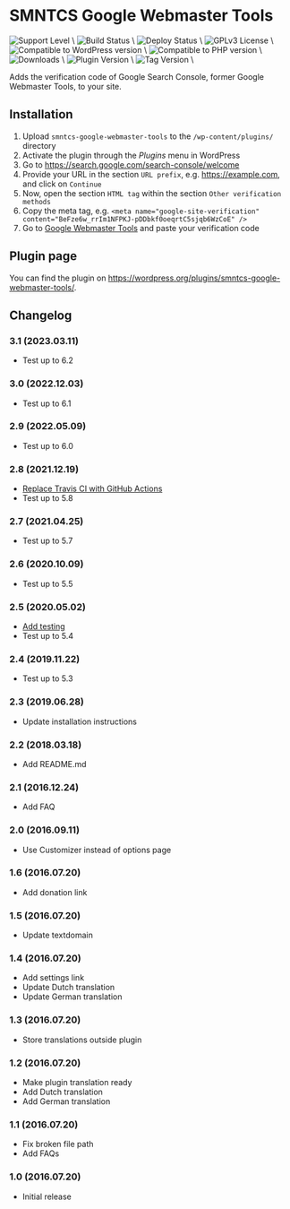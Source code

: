# SMNTCS Google Webmaster Tools

![Support Level](https://img.shields.io/badge/support-active-green.svg) \\
![Build Status](https://github.com/nielslange/smntcs-google-webmaster-tools/actions/workflows/test.yml/badge.svg) \\
![Deploy Status](https://github.com/nielslange/smntcs-google-webmaster-tools/actions/workflows/deploy.yml/badge.svg) \\
![GPLv3 License](https://img.shields.io/github/license/nielslange/smntcs-google-webmaster-tools.svg) \\
![Compatible to WordPress version](https://plugintests.com/plugins/smntcs-google-webmaster-tools/wp-badge.svg) \\
![Compatible to PHP version](https://plugintests.com/plugins/smntcs-google-webmaster-tools/php-badge.svg) \\
![Downloads](https://img.shields.io/wordpress/plugin/dt/smntcs-google-webmaster-tools.svg) \\
![Plugin Version](https://img.shields.io/wordpress/plugin/v/smntcs-google-webmaster-tools.svg) \\
![Tag Version](https://img.shields.io/github/tag/nielslange/smntcs-google-webmaster-tools.svg) \\

Adds the verification code of Google Search Console, former Google Webmaster Tools, to your site.

## Installation

1. Upload `smntcs-google-webmaster-tools` to the `/wp-content/plugins/` directory
2. Activate the plugin through the _Plugins_ menu in WordPress
3. Go to https://search.google.com/search-console/welcome
4. Provide your URL in the section `URL prefix`, e.g. https://example.com, and click on `Continue`
5. Now, open the section `HTML tag` within the section `Other verification methods`
6. Copy the meta tag, e.g. `<meta name="google-site-verification" content="BeFze6w_rrIm1NFPKJ-pDDbkf0oeqrtC5sjqb6WzCoE" />`
7. Go to [Google Webmaster Tools](/wp-admin/customize.php?autofocus[control]=smntcs_google_webmaster_tools_tracking_code) and paste your verification code

## Plugin page

You can find the plugin on https://wordpress.org/plugins/smntcs-google-webmaster-tools/.

## Changelog

### 3.1 (2023.03.11)

-   Test up to 6.2

### 3.0 (2022.12.03)

-   Test up to 6.1

### 2.9 (2022.05.09)

-   Test up to 6.0

### 2.8 (2021.12.19)

-   [Replace Travis CI with GitHub Actions](https://github.com/nielslange/smntcs-google-webmaster-tools/issues/62)
-   Test up to 5.8

### 2.7 (2021.04.25)

-   Test up to 5.7

### 2.6 (2020.10.09)

-   Test up to 5.5

### 2.5 (2020.05.02)

-   [Add testing](https://github.com/nielslange/smntcs-google-webmaster-tools/issues/3)
-   Test up to 5.4

### 2.4 (2019.11.22)

-   Test up to 5.3

### 2.3 (2019.06.28)

-   Update installation instructions

### 2.2 (2018.03.18)

-   Add README.md

### 2.1 (2016.12.24)

-   Add FAQ

### 2.0 (2016.09.11)

-   Use Customizer instead of options page

### 1.6 (2016.07.20)

-   Add donation link

### 1.5 (2016.07.20)

-   Update textdomain

### 1.4 (2016.07.20)

-   Add settings link
-   Update Dutch translation
-   Update German translation

### 1.3 (2016.07.20)

-   Store translations outside plugin

### 1.2 (2016.07.20)

-   Make plugin translation ready
-   Add Dutch translation
-   Add German translation

### 1.1 (2016.07.20)

-   Fix broken file path
-   Add FAQs

### 1.0 (2016.07.20)

-   Initial release
